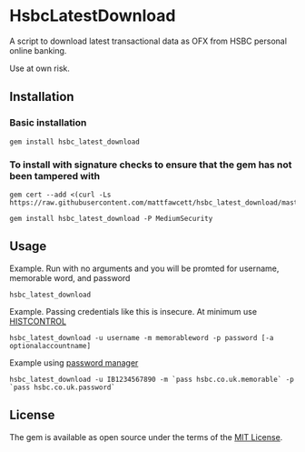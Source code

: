 # HsbcLatestDownload

A script to download latest transactional data as OFX from HSBC personal online banking.

Use at own risk.

## Installation

### Basic installation

    gem install hsbc_latest_download

### To install with signature checks to ensure that the gem has not been tampered with

    gem cert --add <(curl -Ls https://raw.githubusercontent.com/mattfawcett/hsbc_latest_download/master/certs/mattfawcett.pem)

    gem install hsbc_latest_download -P MediumSecurity

## Usage
Example. Run with no arguments and you will be promted for username, memorable word, and password

    hsbc_latest_download

Example. Passing credentials like this is insecure. At minimum use [HISTCONTROL](http://www.linuxjournal.com/content/using-bash-history-more-efficiently-histcontrol)

    hsbc_latest_download -u username -m memorableword -p password [-a optionalaccountname]

Example using [password manager](https://www.passwordstore.org/)

    hsbc_latest_download -u IB1234567890 -m `pass hsbc.co.uk.memorable` -p `pass hsbc.co.uk.password`

## License

The gem is available as open source under the terms of the [MIT License](http://opensource.org/licenses/MIT).

